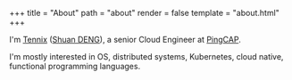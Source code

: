 +++
title = "About"
path = "about"
render = false
template = "about.html"
+++

I'm [Tennix](https://github.com/tennix) ([Shuan DENG](https://www.linkedin.com/in/shuan-deng-6b5a6698/)), a senior Cloud Engineer at [PingCAP](https://pingcap.com).

I'm mostly interested in OS, distributed systems, Kubernetes, cloud native, functional programming languages.

